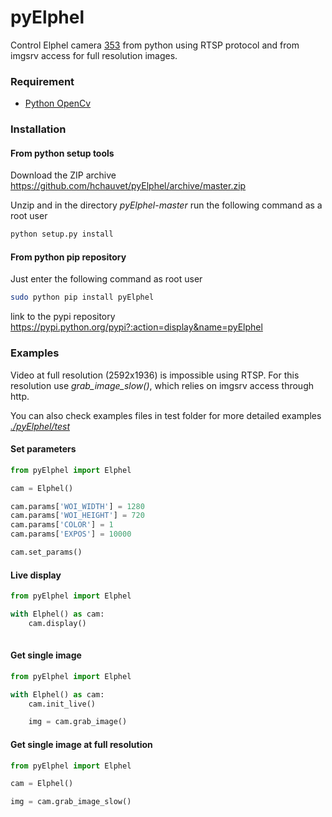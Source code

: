 pyElphel
========

Control Elphel camera [353](http://www3.elphel.com/model_353_cameras>) from python using RTSP protocol and from imgsrv access for full resolution images.

### Requirement


* [Python OpenCv](http://docs.opencv.org/trunk/doc/py_tutorials/py_setup/py_table_of_contents_setup/py_table_of_contents_setup.html#py-table-of-content-setup)

### Installation

#### From python setup tools 

Download the ZIP archive https://github.com/hchauvet/pyElphel/archive/master.zip

Unzip and in the directory *pyElphel-master* run the following command as a root user

```bash
python setup.py install
```

#### From python pip repository

Just enter the following command as root user
```bash
sudo python pip install pyElphel
```

link to the pypi repository
https://pypi.python.org/pypi?:action=display&name=pyElphel

### Examples


Video at full resolution (2592x1936) is impossible using RTSP. For this resolution use *grab_image_slow()*, which relies on imgsrv access through http.

You can also check examples files in test folder for more detailed examples [*./pyElphel/test*](https://github.com/hchauvet/pyElphel/tree/master/pyElphel/test)

#### Set parameters

```python
from pyElphel import Elphel

cam = Elphel()

cam.params['WOI_WIDTH'] = 1280
cam.params['WOI_HEIGHT'] = 720
cam.params['COLOR'] = 1
cam.params['EXPOS'] = 10000

cam.set_params()
```   
    
#### Live display

```python
from pyElphel import Elphel

with Elphel() as cam:
    cam.display()
    
```    
    
#### Get single image
```python
from pyElphel import Elphel

with Elphel() as cam:
    cam.init_live()

    img = cam.grab_image()

```

#### Get single image at full resolution
```python
from pyElphel import Elphel

cam = Elphel()

img = cam.grab_image_slow()
```   
    

